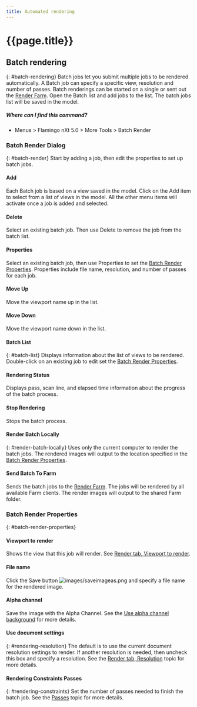 ```yaml
---
title: Automated rendering
---
```


# {{page.title}}


## Batch rendering
{: #batch-rendering}
Batch jobs let you submit multiple jobs to be rendered automatically. A Batch job can specify a specific view, resolution and number of passes. Batch renderings can be started on a single or sent out the [Render Farm](render-farm.html). Open the Batch list and add jobs to the list. The batch jobs list will be saved in the model.

##### Where can I find this command?

 * Menus > Flamingo nXt 5.0 > More Tools > Batch Render

### Batch Render Dialog
{: #batch-render}
Start by adding a job, then edit the properties to set up batch jobs.

#### Add
Each Batch job is based on a view saved in the model.  Click on the Add item to select from a list of views in the model.  All the other menu items will activate once a job is added and selected.

#### Delete
Select an existing batch job.  Then use Delete to remove the job from the batch list.

#### Properties
Select an existing batch job, then use Properties to set the [Batch Render Properties](#batch-render-properties).  Properties include file name, resolution, and number of passes for each job.

#### Move Up
Move the viewport name up in the list.

#### Move Down
Move the viewport name down in the list.

#### Batch List
{: #batch-list}
Displays information about the list of views to be rendered. Double-click on an existing job to edit set the [Batch Render Properties](#batch-render-properties).

#### Rendering Status
Displays pass, scan line, and elapsed time information about the progress of the batch process.

####  Stop Rendering
Stops the batch process.

#### Render Batch Locally
{: #render-batch-locally}
Uses only the current computer to render the batch jobs. The rendered images will output to the location specified in the [Batch Render Properties](#batch-render-properties).

####  Send Batch To Farm
Sends the batch jobs to the [Render Farm](render-farm.html). The jobs will be rendered by all available Farm clients. The render images will output to the shared Farm folder.

### Batch Render Properties
{: #batch-render-properties}

#### Viewport to render
Shows the view that this job will render. See [Render tab, Viewport to render](render-tab.html#viewtorender).

#### File name
Click the Save button ![images/saveimageas.png](images/saveimageas.png) and specify a file name for the rendered image.

#### Alpha channel
Save the image with the Alpha Channel.  See the [Use alpha channel background](environment-tab.html#alpha) for more details.

#### Use document settings
{: #rendering-resolution}
The default is to use the current document resolution settings to render.  If another resolution is needed, then uncheck this box and specify a resolution. See the [Render tab, Resolution](render-tab.html#resolution) topic for more details.

#### Rendering Constraints Passes
{: #rendering-constraints}
Set the number of passes needed to finish the batch job.  See the [Passes](documentproperties-flamingo.html#number-of-passes) topic for more details.

<!-- TODO: Flamingo nXt 5 runs from the RDK.  The need to Flamingo Automate render is not clear.  What is needed to run animations with nxt right now? Alpha channel This needs to be investigated. The rest of this section is commented out.-->

<!-- Commented out until automated render can be determined

## Animations
{: #animation}
There are two ways to create animations in Rhino.  Animations can be configured using [Rhino's Animation toolbar](http://docs.mcneel.com/rhino/5/help/en-us/index.htm#commands/animation.htm) or using the [Bongo](http://bongo.rhino3d.com/) animation plugin.

##### To submit an animation job to the render farm
1. Run the [FlamingoNXtAutomateRender](automate-rendering.html#flamingonxtautomaterender) command.
1. In the Configure Automated Render Command dialog, select **Render to farm**.
&#160;
Specify the Job name,and click the OK button.
&#160;
Set a type of animation from Rhino's Animation setup toolbar. Select Render Full as the Capture method.
&#160;
Record the animation from the Animation toolbar. The render jobs will be sent to Render Farm.
&#160;
When the jobs are finished in Render Farm, run the FlamingoNXtAutomateRender command again and select all the jobs in the dialog.
&#160;
Click the Copy selected files to specified output folder button and select a folder where all the render images will be copied to.


## FlamingoNXtAutomateRender command
{: #flamingonxtautomaterender}


## Configure Automated Render Command

### Enabled
Redirects the default **Render** command to use the **Render Farm**.

### Use default render dialog
Resets the **Render** command to render directly instead of to the farm.

### Number of render passes to render
Specifies the number of render passes.

### Render to farm
Redirects the **Render** command to render to the farm.

### Job name
Specifies the **Render Farm**  [Job name](automate-rendering.html#job-name).

## Render constraints

### Number of render passes to render
Specifies the [number of passes](documentproperties-flamingo.html#number-of-passes).

### Save alpha channel
Saves the [alpha channel](render-window.html#save-with-alpha-channel) background.
-->
